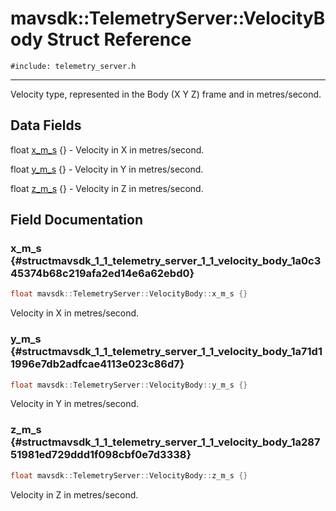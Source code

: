# mavsdk::TelemetryServer::VelocityBody Struct Reference
`#include: telemetry_server.h`

----


Velocity type, represented in the Body (X Y Z) frame and in metres/second. 


## Data Fields


float [x_m_s](#structmavsdk_1_1_telemetry_server_1_1_velocity_body_1a0c345374b68c219afa2ed14e6a62ebd0) {} - Velocity in X in metres/second.

float [y_m_s](#structmavsdk_1_1_telemetry_server_1_1_velocity_body_1a71d11996e7db2adfcae4113e023c86d7) {} - Velocity in Y in metres/second.

float [z_m_s](#structmavsdk_1_1_telemetry_server_1_1_velocity_body_1a28751981ed729ddd1f098cbf0e7d3338) {} - Velocity in Z in metres/second.


## Field Documentation


### x_m_s {#structmavsdk_1_1_telemetry_server_1_1_velocity_body_1a0c345374b68c219afa2ed14e6a62ebd0}

```cpp
float mavsdk::TelemetryServer::VelocityBody::x_m_s {}
```


Velocity in X in metres/second.


### y_m_s {#structmavsdk_1_1_telemetry_server_1_1_velocity_body_1a71d11996e7db2adfcae4113e023c86d7}

```cpp
float mavsdk::TelemetryServer::VelocityBody::y_m_s {}
```


Velocity in Y in metres/second.


### z_m_s {#structmavsdk_1_1_telemetry_server_1_1_velocity_body_1a28751981ed729ddd1f098cbf0e7d3338}

```cpp
float mavsdk::TelemetryServer::VelocityBody::z_m_s {}
```


Velocity in Z in metres/second.

